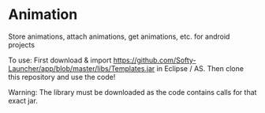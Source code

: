 # Animation
Store animations, attach animations, get animations, etc. for android projects

To use:
First download & import https://github.com/Softy-Launcher/app/blob/master/libs/Templates.jar in Eclipse / AS.
Then clone this repository and use the code!

Warning:
The library must be downloaded as the code contains calls for that exact jar.
